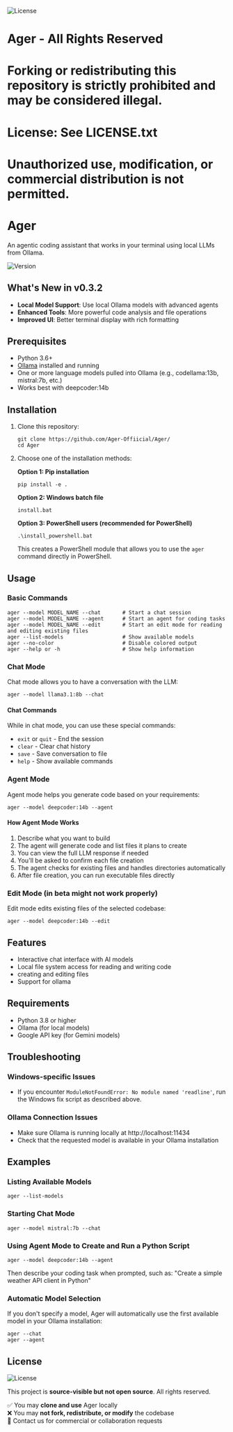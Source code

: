 ![License](https://img.shields.io/badge/license-All%20Rights%20Reserved-red)

# Ager - All Rights Reserved
# Forking or redistributing this repository is strictly prohibited and may be considered illegal.
# License: See LICENSE.txt
# Unauthorized use, modification, or commercial distribution is not permitted.


# Ager

An agentic coding assistant that works in your terminal using local LLMs from Ollama.

![Version](https://img.shields.io/badge/version-0.3.2-blue)

## What's New in v0.3.2


- **Local Model Support**: Use local Ollama models with advanced agents
- **Enhanced Tools**: More powerful code analysis and file operations
- **Improved UI**: Better terminal display with rich formatting

## Prerequisites

- Python 3.6+
- [Ollama](https://ollama.ai/) installed and running
- One or more language models pulled into Ollama (e.g., codellama:13b, mistral:7b, etc.)
- Works best with deepcoder:14b

## Installation

1. Clone this repository:
   ```
   git clone https://github.com/Ager-Offiicial/Ager/
   cd Ager
   ```

2. Choose one of the installation methods:

   **Option 1: Pip installation**
   ```
   pip install -e .
   ```
   
   **Option 2: Windows batch file**
   ```
   install.bat
   ```
   
   **Option 3: PowerShell users (recommended for PowerShell)**
   ```
   .\install_powershell.bat
   ```
   This creates a PowerShell module that allows you to use the `ager` command directly in PowerShell.

## Usage

### Basic Commands

```
ager --model MODEL_NAME --chat       # Start a chat session
ager --model MODEL_NAME --agent      # Start an agent for coding tasks
ager --model MODEL_NAME --edit       # Start an edit mode for reading and editing existing files
ager --list-models                   # Show available models
ager --no-color                      # Disable colored output
ager --help or -h                    # Show help information
```



### Chat Mode

Chat mode allows you to have a conversation with the LLM:

```
ager --model llama3.1:8b --chat
```

#### Chat Commands

While in chat mode, you can use these special commands:
- `exit` or `quit` - End the session
- `clear` - Clear chat history
- `save` - Save conversation to file
- `help` - Show available commands

### Agent Mode

Agent mode helps you generate code based on your requirements:

```
ager --model deepcoder:14b --agent
```

#### How Agent Mode Works

1. Describe what you want to build
2. The agent will generate code and list files it plans to create
3. You can view the full LLM response if needed
4. You'll be asked to confirm each file creation
5. The agent checks for existing files and handles directories automatically
6. After file creation, you can run executable files directly

### Edit Mode (in beta might not work properly)

Edit mode edits existing files of the selected codebase:

```
ager --model deepcoder:14b --edit
```

## Features

- Interactive chat interface with AI models
- Local file system access for reading and writing code
- creating and editing files
- Support for ollama



## Requirements

- Python 3.8 or higher
- Ollama (for local models)
- Google API key (for Gemini models)




## Troubleshooting

### Windows-specific Issues
- If you encounter `ModuleNotFoundError: No module named 'readline'`, run the Windows fix script as described above.

### Ollama Connection Issues
- Make sure Ollama is running locally at http://localhost:11434
- Check that the requested model is available in your Ollama installation


## Examples

### Listing Available Models

```
ager --list-models
```

### Starting Chat Mode

```
ager --model mistral:7b --chat
```

### Using Agent Mode to Create and Run a Python Script

```
ager --model deepcoder:14b --agent
```

Then describe your coding task when prompted, such as: "Create a simple weather API client in Python"



### Automatic Model Selection

If you don't specify a model, Ager will automatically use the first available model in your Ollama installation:

```
ager --chat
ager --agent
```

## License

![License](https://img.shields.io/badge/license-All%20Rights%20Reserved-red)

This project is **source-visible but not open source**. All rights reserved.

✅ You may **clone and use** Ager locally  
❌ You may **not fork, redistribute, or modify** the codebase  
📩 Contact us for commercial or collaboration requests  
